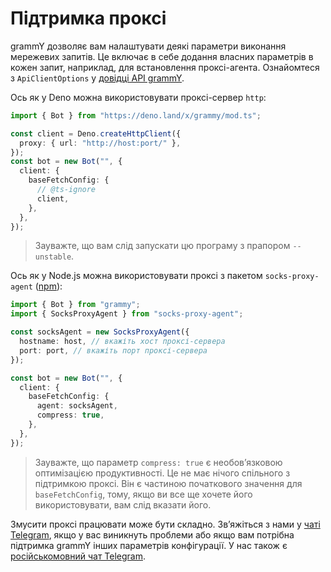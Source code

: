 # Підтримка проксі

grammY дозволяє вам налаштувати деякі параметри виконання мережевих запитів.
Це включає в себе додання власних параметрів в кожен запит, наприклад, для встановлення проксі-агента.
Ознайомтеся з `ApiClientOptions` у [довідці API grammY](/ref/core/apiclientoptions).

Ось як у Deno можна використовувати проксі-сервер `http`:

```ts
import { Bot } from "https://deno.land/x/grammy/mod.ts";

const client = Deno.createHttpClient({
  proxy: { url: "http://host:port/" },
});
const bot = new Bot("", {
  client: {
    baseFetchConfig: {
      // @ts-ignore
      client,
    },
  },
});
```

> Зауважте, що вам слід запускати цю програму з прапором `--unstable`.

Ось як у Node.js можна використовувати проксі з пакетом `socks-proxy-agent` ([npm](https://www.npmjs.com/package/socks-proxy-agent)):

```ts
import { Bot } from "grammy";
import { SocksProxyAgent } from "socks-proxy-agent";

const socksAgent = new SocksProxyAgent({
  hostname: host, // вкажіть хост проксі-сервера
  port: port, // вкажіть порт проксі-сервера
});

const bot = new Bot("", {
  client: {
    baseFetchConfig: {
      agent: socksAgent,
      compress: true,
    },
  },
});
```

> Зауважте, що параметр `compress: true` є необовʼязковою оптимізацією продуктивності.
> Це не має нічого спільного з підтримкою проксі.
> Він є частиною початкового значення для `baseFetchConfig`, тому, якщо ви все ще хочете його використовувати, вам слід вказати його.

Змусити проксі працювати може бути складно.
Звʼяжіться з нами у [чаті Telegram](https://t.me/grammyjs), якщо у вас виникнуть проблеми або якщо вам потрібна підтримка grammY інших параметрів конфігурації.
У нас також є [російськомовний чат Telegram](https://t.me/grammyjs_ru).
